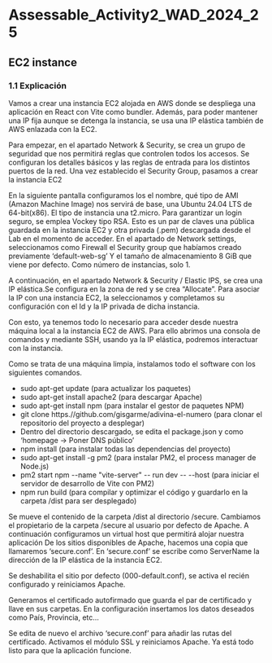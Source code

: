 # Assessable_Activity2_WAD_2024_25

##  EC2 instance

### 1.1   Explicación
Vamos a crear una instancia EC2 alojada en AWS donde se despliega una aplicación en React con Vite como bundler. 
Además, para poder mantener una IP fija aunque se detenga la instancia, se usa una IP elástica también de AWS enlazada con la EC2.

Para empezar, en el apartado Network & Security, se crea un grupo de seguridad que nos permitirá reglas que controlen todos los accesos.
Se configuran los detalles básicos y las reglas de entrada para los distintos puertos de la red.
Una vez establecido el Security Group, pasamos a crear la instancia EC2

En la siguiente pantalla configuramos los el nombre, qué tipo de AMI (Amazon Machine Image) nos servirá de base, una Ubuntu 24.04 LTS de 64-bit(x86).
El tipo de instancia una t2.micro. 
Para garantizar un login seguro, se emplea Vockey tipo RSA. Esto es un par de claves una pública guardada en la instancia EC2 y otra privada (.pem) descargada desde el Lab en el momento de acceder.
En el apartado de Network settings, seleccionamos como Firewall el Security group que habíamos creado previamente ‘default-web-sg’
Y el tamaño de almacenamiento 8 GiB que viene por defecto. Como número de instancias, solo 1.

A continuación, en el apartado Network & Security / Elastic IPS, se crea una IP elástica.Se configura en la zona de red y se crea “Allocate”.
Para asociar la IP con una instancia EC2, la seleccionamos y completamos su configuración con el Id y la IP privada de dicha instancia.


Con esto, ya tenemos todo lo necesario para acceder desde nuestra máquina local a la instancia EC2 de AWS. Para ello abrimos una consola de comandos y mediante SSH, usando ya la IP elástica, podremos interactuar con la instancia.

Como se trata de una máquina limpia, instalamos todo el software con los siguientes comandos.
- sudo apt-get update (para actualizar los paquetes)
- sudo apt-get install apache2 (para descargar Apache)
- sudo apt-get install npm (para instalar el gestor de paquetes NPM)
- git clone https.//github.com/gisgarme/adivina-el-numero (para clonar el repositorio del proyecto a desplegar)
- Dentro del directorio descargado, se edita el package.json y como ‘homepage → Poner DNS público’
- npm install (para instalar todas las dependencias del proyecto)
- sudo apt-get install -g pm2 (para instalar PM2, el process manager de Node.js)
- pm2 start npm --name "vite-server" -- run dev -- --host (para iniciar el servidor de desarrollo de Vite con PM2)
- npm run build (para compilar y optimizar el código y guardarlo en la carpeta /dist para ser desplegado)

Se mueve el contenido de la carpeta /dist al directorio /secure.
Cambiamos el propietario de la carpeta /secure al usuario por defecto de Apache.
A continuación configuramos un virtual host que permitirá alojar nuestra aplicación De los sitios disponibles de Apache, hacemos una copia que llamaremos ‘secure.conf’.
En ‘secure.conf’ se escribe como ServerName la dirección de la IP elástica de la instancia EC2.

Se deshabilita el sitio por defecto (000-default.conf), se activa el recién configurado y reiniciamos Apache.

Generamos el certificado autofirmado que guarda el par de certificado y llave en sus carpetas. En la configuración insertamos los datos deseados como País, Provincia, etc...

Se edita de nuevo el archivo ‘secure.conf’ para añadir las rutas del certificado.
Activamos el módulo SSL y reiniciamos Apache.
Ya está todo listo para que la aplicación funcione.



